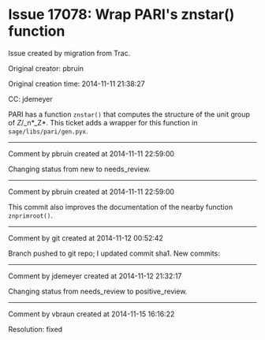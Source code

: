 # Issue 17078: Wrap PARI's znstar() function

Issue created by migration from Trac.

Original creator: pbruin

Original creation time: 2014-11-11 21:38:27

CC:  jdemeyer

PARI has a function `znstar()` that computes the structure of the unit group of *Z*/_n*_Z*.  This ticket adds a wrapper for this function in `sage/libs/pari/gen.pyx`.


---

Comment by pbruin created at 2014-11-11 22:59:00

Changing status from new to needs_review.


---

Comment by pbruin created at 2014-11-11 22:59:00

This commit also improves the documentation of the nearby function `znprimroot()`.


---

Comment by git created at 2014-11-12 00:52:42

Branch pushed to git repo; I updated commit sha1. New commits:


---

Comment by jdemeyer created at 2014-11-12 21:32:17

Changing status from needs_review to positive_review.


---

Comment by vbraun created at 2014-11-15 16:16:22

Resolution: fixed
